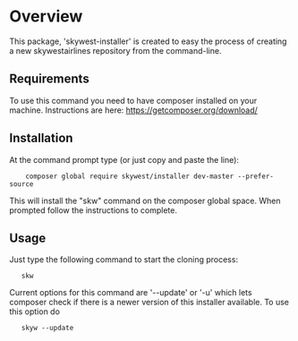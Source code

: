 # Overview
This package, 'skywest-installer' is created to easy the process of creating a new skywestairlines repository from the command-line.

## Requirements
To use this command you need to have composer installed on your machine. Instructions are here: https://getcomposer.org/download/

## Installation
At the command prompt type (or just copy and paste the line):

        composer global require skywest/installer dev-master --prefer-source
  
This will install the "skw" command on the composer global space. When prompted follow the instructions to complete.

## Usage
Just type the following command to start the cloning process:
       
       skw

Current options for this command are '--update' or '-u' which lets composer check if there is a newer version of this installer available.
To use this option do

       skyw --update
